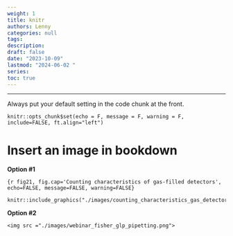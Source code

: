 ```yaml
---
weight: 1
title: knitr
authors: Lenny
categories: null
tags: 
description: 
draft: false
date: "2023-10-09"
lastmod: "2024-06-02 "
series:
toc: true
---
```



<!--more-->
---

Always put your default setting in the code chunk at the front.

```
knitr::opts_chunk$set(echo = F, message = F, warning = F, include=FALSE, ft.align="left")
```

# Insert an image in bookdown

<b>Option #1</b>  
```
{r fig21, fig.cap='Counting characteristics of gas-filled detectors', echo=FALSE, message=FALSE, warning=FALSE}

knitr::include_graphics("./images/counting_characteristics_gas_detector.png")
```

<b>Option #2</b>  
 
`<img src ="./images/webinar_fisher_glp_pipetting.png">`
